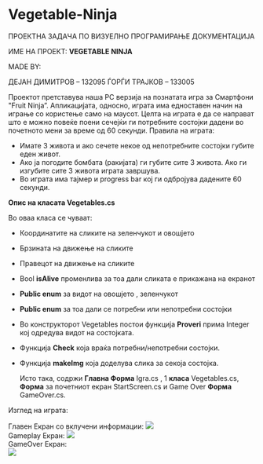 # Vegetable-Ninja
ПРОЕКТНА ЗАДАЧА ПО ВИЗУЕЛНО ПРОГРАМИРАЊЕ ДОКУМЕНТАЦИЈА

ИМЕ НА ПРОЕКТ: **VEGETABLE NINJA**

MADE BY:

ДЕЈАН ДИМИТРОВ – 132095
ЃОРЃИ ТРАЈКОВ – 133005

Проектот претставува наша PC верзија на познатата игра за Смартфони "Fruit Ninja”. Апликацијата, односно, играта има едноставен начин на играње со користење само на маусот.
Целта на играта е да се направат што е можно повеќе поени сечејќи ги потребните состојки дадени во почетното мени за време од 60 секунди.
Правила на играта:
-  	Имате 3 живота и ако сечете некое од непотребните состојки губите еден живот.
-  	Ако ја погодите бомбата (ракијата) ги губите сите 3 живота. Ако ги изгубите сите 3 живота играта завршува.
- 	Во играта има тајмер и progress bar кој ги одбројува дадените 60 секунди.



**Опис на класата Vegetables.cs**

Во оваа класа се чуваат:
-  	Координатите на сликите на зеленчукот и овошјето
- 	Брзината на движење на сликите
- 	Правецот на движење на сликите
- 	Bool **isAlive** променлива за тоа дали сликата е прикажана на екранот
- 	**Public enum** за видот на овошјето , зеленчукот
- 	**Public enum** за тоа дали се потребни или непотребни состојки
- 	Во конструкторот Vegetables постои функција **Proveri** прима Integer кој одредува видот на состојката.
- 	Функција **Check** која враќа потребни/непотребни состојки.
- 	Функција **makeImg** која доделува слика за секоја состојка.



	Исто така, содржи **Главна Форма** Igra.cs , 1 **класа** 	Vegetables.cs, **Форма** за почетниот екран StartScreen.cs и Game Over **Форма** GameOver.cs.
 
Изглед на играта:


Главен Екран со вклучени информации:
<img src="http://i.imgur.com/JkReSDu.jpg" /><br>
Gameplay Екран:
<img src="http://i.imgur.com/H6AA44Q.jpg" /><br>
GameOver Екран:<br>
<img src="http://i.imgur.com/lsOeFKj.jpg" />
